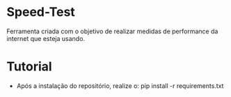 # Speed-Test
Ferramenta criada com o objetivo de realizar medidas de performance da internet que esteja usando.

# Tutorial
 - Após a instalação do repositório, realize o: pip install -r requirements.txt

